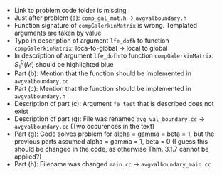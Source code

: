- Link to problem code folder is missing
- Just after problem (a): `comp_gal_mat.h` -> `avgvalboundary.h`
- Function signature of `compGalerkinMatrix` is wrong. Templated arguments are taken by value
- Typo in description of argument `lfe_dofh` to function `compGalerkinMatrix`: loca-to-global -> local to global
- In description of argument `lfe_dofh` to function `compGalerkinMatrix`: $S^0_1(M)$ should be highlighted blue
- Part (b): Mention that the function should be implemented in `avgvalboundary.cc`
- Part (c): Mention that the function should be implemented in `avgvalboundary.h`
- Description of part (c): Argument `fe_test` that is described does not exist
- Description of part (g): File was renamed `avg_val_boundary.cc` -> `avgvalboundary.cc` (Two occurences in the text)
- Part (g): Code solves problem for alpha = gamma = beta = 1, but the previous parts assumed alpha = gamma = 1, beta = 0 (I guess this should be changed in the code, as otherwise Thm. 3.1.7 cannot be applied?)
- Part (h): Filename was changed `main.cc` -> `avgvalboundary_main.cc`
